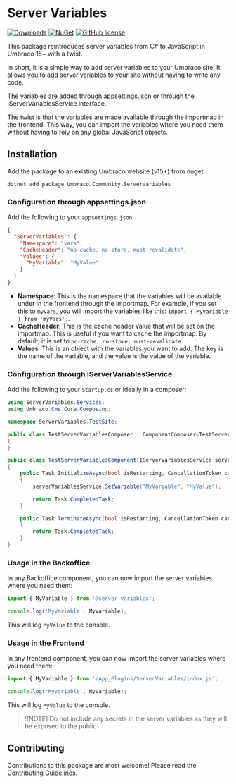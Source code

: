 # Server Variables 

[![Downloads](https://img.shields.io/nuget/dt/Umbraco.Community.ServerVariables?color=cc9900)](https://www.nuget.org/packages/Umbraco.Community.ServerVariables/)
[![NuGet](https://img.shields.io/nuget/vpre/Umbraco.Community.ServerVariables?color=0273B3)](https://www.nuget.org/packages/Umbraco.Community.ServerVariables)
[![GitHub license](https://img.shields.io/github/license/iOvergaard/umbraco-servervariables?color=8AB803)](../LICENSE)

This package reintroduces server variables from C# to JavaScript in Umbraco 15+ with a twist. 

In short, it is a simple way to add server variables to your Umbraco site. It allows you to add server variables to your site without having to write any code.

The variables are added through appsettings.json or through the IServerVariablesService interface.

The twist is that the variables are made available through the importmap in the frontend. This way, you can import the variables where you need them without having to rely on any global JavaScript objects.

## Installation

Add the package to an existing Umbraco website (v15+) from nuget:

`dotnet add package Umbraco.Community.ServerVariables`

### Configuration through appsettings.json

Add the following to your `appsettings.json`:

```json
{
  "ServerVariables": {
    "Namespace": "vars",
    "CacheHeader": "no-cache, no-store, must-revalidate",
    "Values": {
      "MyVariable": "MyValue"
    }
  }
}
```

* **Namespace**: This is the namespace that the variables will be available under in the frontend through the importmap. For example, if you set this to `myVars`, you will import the variables like this: `import { MyVariable } from 'myVars';`.
* **CacheHeader**: This is the cache header value that will be set on the importmap. This is useful if you want to cache the importmap. By default, it is set to `no-cache, no-store, must-revalidate`.
* **Values**: This is an object with the variables you want to add. The key is the name of the variable, and the value is the value of the variable.

### Configuration through IServerVariablesService

Add the following to your `Startup.cs` or ideally in a composer:

```csharp
using ServerVariables.Services;
using Umbraco.Cms.Core.Composing;

namespace ServerVariables.TestSite;

public class TestServerVariablesComposer : ComponentComposer<TestServerVariablesComponent>
{
}

public class TestServerVariablesComponent(IServerVariablesService serverVariablesService) : IAsyncComponent
{
    public Task InitializeAsync(bool isRestarting, CancellationToken cancellationToken)
    {
        serverVariablesService.SetVariable("MyVariable", "MyValue");

        return Task.CompletedTask;
    }

    public Task TerminateAsync(bool isRestarting, CancellationToken cancellationToken)
    {
        return Task.CompletedTask;
    }
}
```

### Usage in the Backoffice

In any Backoffice component, you can now import the server variables where you need them:

```javascript
import { MyVariable } from '@server-variables';

console.log('MyVariable', MyVariable);
```

This will log `MyValue` to the console.

### Usage in the Frontend

In any frontend component, you can now import the server variables where you need them:

```javascript
import { MyVariable } from '/App_Plugins/ServerVariables/index.js';

console.log('MyVariable', MyVariable);
```

This will log `MyValue` to the console.

> ![NOTE]
> Do not include any secrets in the server variables as they will be exposed to the public.

## Contributing

Contributions to this package are most welcome! Please read the [Contributing Guidelines](CONTRIBUTING.md).
